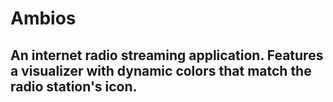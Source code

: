 # Ambios

## An internet radio streaming application. Features a visualizer with dynamic colors that match the radio station's icon.


